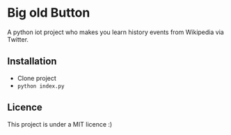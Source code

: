 # Big old Button

A python iot project who makes you learn history events from Wikipedia via Twitter.

## Installation
  - Clone project
  - `python index.py`

## Licence

This project is under a MIT licence :)